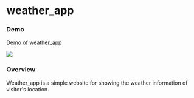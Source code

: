 # weather_app

### Demo
[Demo of weather_app](https://mickey7799.github.io/VotingBoard/)

![](/demo.png)

### Overview
Weather_app is a simple website for showing the weather information of visitor's location.

